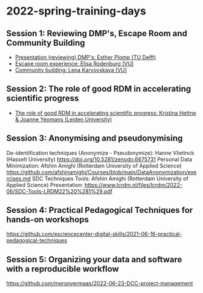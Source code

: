 # 2022-spring-training-days

## Session 1: Reviewing DMP's, Escape Room and Community Building
* <a href="https://github.com/DCC-training-lab/reviewing-DMPs/tree/037d4434b37182f37e63ecc891fda204dbd29c85" target="_blank">Presentation (reviewing) DMP's: Esther Plomp (TU Delft)</a>
* <a href="https://github.com/DCC-training-lab/escape-room-experience/tree/95e882beeed8f5e6dc4045b63301dd718f005ad2" target="_blank">Escape room experience: Elisa Rodenburg (VU)</a>
* <a href="https://github.com/DCC-training-lab/community-building/tree/2f784d83eed7b4c7bae0171a23946b62d9fd2677" target="_blank">Community building: Lena Karvovskaya (VU)</a>

## Session 2: The role of good RDM in accelerating scientific progress
* <a href="https://github.com/DCC-training-lab/good-RDM-accelerating-scientific-progress/tree/732c2f0e9b6b9f23bf01704aa5077453767d70a9" target="_blank">The role of good RDM in accelerating scientific progress: Kristina Hettne & Joanne Yeomans (Leiden University)</a>

## Session 3: Anonymising and pseudonymising 
De-identification techniques (Anonymize - Pseudonymize): Hanne Vlietinck (Hasselt University)
https://doi.org/10.5281/zenodo.6675731
Personal Data Minimization: Afshin Amighi (Rotterdam University of Applied Science)
https://github.com/afshinamighi/Courses/blob/main/DataAnonymization/exercises.md
SDC Techniques Tools: Afshin Amighi (Rotterdam University of Applied Science)
Presentation: https://www.lcrdm.nl/files/lcrdm/2022-06/SDC-Tools-LRDM22%20%281%29.pdf

## Session 4: Practical Pedagogical Techniques for hands-on workshops
https://github.com/esciencecenter-digital-skills/2021-06-16-practical-pedagogical-techniques

## Session 5: Organizing your data and software with a reproducible workflow
https://github.com/meronvermaas/2022-06-23-DCC-project-management
